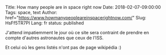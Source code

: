 Title: How many people are in space right now
Date: 2018-02-07-09:00:00
Tags: space, text
Author: href="https://www.howmanypeopleareinspacerightnow.com/"
Slug: HsFf5TR7PI
Lang: fr
status: published

J'attend impatiemment le jour où ce site sera contraint de prendre
en compte d'autres astronautes que ceux de l'ISS.

Et celui où les gens listés n'ont pas de page wikipédia :)
